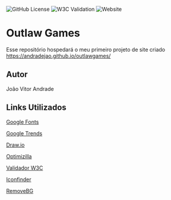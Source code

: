 ![GitHub License](https://img.shields.io/github/license/andradejao/outlawgames)
![W3C Validation](https://img.shields.io/w3c-validation/html?targetUrl=https%3A%2F%2Fandradejao.github.io%2Foutlawgames%2F)
![Website](https://img.shields.io/website?url=https%3A%2F%2Fandradejao.github.io%2Foutlawgames%2F)


# Outlaw Games
Esse repositório hospedará o meu primeiro projeto de site criado https://andradejao.github.io/outlawgames/
## Autor
João Vitor Andrade
## Links Utilizados
[Google Fonts](https://fonts.google.com/)

[Google Trends](https://trends.google.com.br/trends/)

[Draw.io](https://app.diagrams.net/)

[Optimizilla](https://imagecompressor.com/)

[Validador W3C](https://validator.w3.org/nu/#file)

[Iconfinder](https://www.iconfinder.com/)

[RemoveBG](https://www.remove.bg/pt-br)




